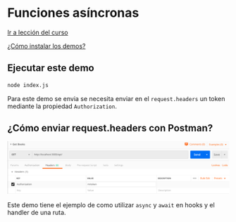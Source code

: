# Funciones asíncronas

[Ir a lección del curso](https://www.artisanfront.com/cursos/curso-fastify-desde-0/fastify-06-handlers-asincronos)

[¿Cómo instalar los demos?](../README.md)

## Ejecutar este demo

```sh
node index.js
```

Para este demo se envia se necesita enviar en el `request.headers` un token mediante la propiedad `Authorization`.

## ¿Cómo enviar request.headers con Postman?

![Postman Headers](headers-postman.png)

Este demo tiene el ejemplo de como utilizar `async` y `await` en hooks y el handler de una ruta.
